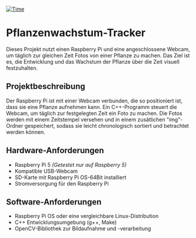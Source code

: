 [![Time](https://wakatime.com/badge/user/018dc353-a556-4a78-9feb-f5414f04187a/project/b7c71912-ed84-4618-a95c-9226fecd3eb5.svg)](https://wakatime.com/badge/user/018dc353-a556-4a78-9feb-f5414f04187a/project/b7c71912-ed84-4618-a95c-9226fecd3eb5)
# Pflanzenwachstum-Tracker

Dieses Projekt nutzt einen Raspberry Pi und eine angeschlossene Webcam, um täglich zur gleichen Zeit Fotos von einer Pflanze zu machen. Das Ziel ist es, die Entwicklung und das Wachstum der Pflanze über die Zeit visuell festzuhalten. 

## Projektbeschreibung

Der Raspberry Pi ist mit einer Webcam verbunden, die so positioniert ist, dass sie eine Pflanze aufnehmen kann. Ein C++-Programm steuert die Webcam, um täglich zur festgelegten Zeit ein Foto zu machen. Die Fotos werden mit einem Zeitstempel versehen und in einem zusätlichen "img"-Ordner gespeichert, sodass sie leicht chronologisch sortiert und betrachtet werden können.

## Hardware-Anforderungen

- Raspberry Pi 5 *(Getestet nur auf Raspberry 5)*
- Kompatible USB-Webcam
- SD-Karte mit Raspberry Pi OS-64Bit installiert
- Stromversorgung für den Raspberry Pi

## Software-Anforderungen

- Raspberry Pi OS oder eine vergleichbare Linux-Distribution
- C++ Entwicklungsumgebung (g++, Make)
- OpenCV-Bibliothek zur Bildaufnahme und -verarbeitung
